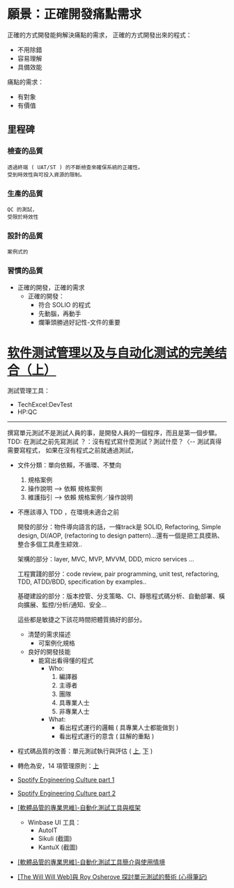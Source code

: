 

# 願景：正確開發痛點需求

正確的方式開發能夠解決痛點的需求，
正確的方式開發出來的程式：
* 不用除錯
* 容易理解
* 具備效能

痛點的需求：
* 有對象
* 有價值

## 里程碑
### 檢查的品質
    透過終端 ( UAT/ST ) 的不斷檢查來確保系統的正確性。
    受到時效性與可投入資源的限制。

### 生產的品質
    QC 的測試，
    受限於時效性

### 設計的品質
    案例式的

### 習慣的品質
* 正確的開發，正確的需求
    * 正確的開發：
        * 符合 SOLIO 的程式
        * 先動腦，再動手
        * 爛筆頭勝過好記性-文件的重要

# [软件测试管理以及与自动化测试的完美结合（上）](http://www.51testing.com/html/92/n-818292.html)
測試管理工具：
* TechExcel:DevTest
* HP:QC

------
撰寫單元測試不是測試人員的事，是開發人員的一個程序，而且是第一個步驟。
TDD: 在測試之前先寫測試
？：沒有程式寫什麼測試？測試什麼？〈-- 測試真得需要寫程式，
    如果在沒有程式之前就通過測試，


* 文件分類：單向依賴，不循環、不雙向
    1. 規格案例
    2. 操作說明 --> 依賴 規格案例
    3. 維護指引 --> 依賴 規格案例／操作說明
* 不應該導入 TDD ，在環境未適合之前

    開發的部分：物件導向語言的話，一條track是 SOLID, Refactoring, Simple design, DI/AOP, (refactoring to design pattern)...還有一個是把工具摸熟、整合多個工具產生綜效..

    架構的部分：layer, MVC, MVP, MVVM, DDD, micro services ...

    工程實踐的部分：code review, pair programming, unit test, refactoring, TDD, ATDD/BDD, specification by examples..

    基礎建設的部分：版本控管、分支策略、CI、靜態程式碼分析、自動部署、橫向擴展、監控/分析/通知、安全...

    這些都是敏捷之下該花時間把體質搞好的部分。
    
    * 清楚的需求描述
        * 可案例化規格
    * 良好的開發技能
        * 能寫出看得懂的程式
            * Who:
                1. 編譯器
                2. 主導者
                3. 團隊
                4. 具專業人士
                5. 非專業人士
            * What:
                * 看出程式運行的邏輯 ( 具專業人士都能做到 )
                * 看出程式運行的意含 ( 註解的重點 )


* 程式碼品質的改善：單元測試執行與評估 ( [上](https://www.youtube.com/watch?v=j27oqh0Hczw), [下](https://www.youtube.com/watch?v=pyreWbxdFP4) )
* 轉危為安，14 項管理原則：[上](https://j401f2gmail.blogspot.com/2018/02/out-of-crisis-1-14.html)

* [Spotify Engineering Culture part 1](https://www.youtube.com/watch?v=dtzPtFi8jiQ)
* [Spotify Engineering Culture part 2](https://www.youtube.com/watch?v=uXL3tNmPkzc)

* [[軟體品管的專業思維]-自動化測試工具與框架](http://www.qa-knowhow.com/?p=5234)
    * Winbase UI 工具：
        * AutoIT
        * Sikuli (截圖)
        * KantuX (截圖)
* [[軟體品管的專業思維]-自動化測試工具簡介與使用情境](https://www.qa-knowhow.com/?p=1626)
* [[The Will Will Web]與 Roy Osherove 探討單元測試的藝術 (心得筆記)](https://blog.miniasp.com/post/2010/02/21/The-Art-of-Unit-Testing-with-Roy-Osherove-Notes.aspx)